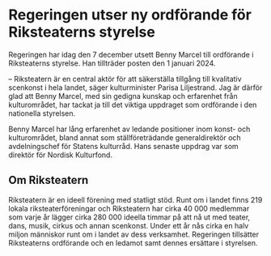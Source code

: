 # Regeringen utser ny ordförande för Riksteaterns styrelse

Regeringen har idag den 7 december utsett Benny Marcel till ordförande i Riksteaterns styrelse. Han tillträder posten den 1 januari 2024.

– Riksteatern är en central aktör för att säkerställa tillgång till kvalitativ scenkonst i hela landet, säger kulturminister Parisa Liljestrand. Jag är därför glad att Benny Marcel, med sin gedigna kunskap och erfarenhet från kulturområdet, har tackat ja till det viktiga uppdraget som ordförande i den nationella styrelsen.

Benny Marcel har lång erfarenhet av ledande positioner inom konst- och kulturområdet, bland annat som ställföreträdande generaldirektör och avdelningschef för Statens kulturråd. Hans senaste uppdrag var som direktör för Nordisk Kulturfond.

## Om Riksteatern

Riksteatern är en ideell förening med statligt stöd. Runt om i landet finns 219 lokala riksteaterföreningar och Riksteatern har cirka 40 000 medlemmar som varje år lägger cirka 280 000 ideella timmar på att nå ut med teater, dans, musik, cirkus och annan scenkonst. Under ett år nås cirka en halv miljon människor runt om i landet av dess verksamhet. Regeringen tillsätter Riksteaterns ordförande och en ledamot samt dennes ersättare i styrelsen.
